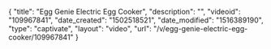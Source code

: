 {
    "title": "Egg Genie Electric Egg Cooker",
    "description": "",
    "videoid": "109967841",
    "date_created": "1502518521",
    "date_modified": "1516389190",
    "type": "captivate",
    "layout": "video",
    "url": "\/v\/egg-genie-electric-egg-cooker\/109967841"
}